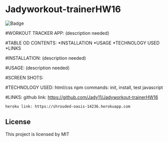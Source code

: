# Jadyworkout-trainerHW16

![Badge](https://img.shields.io/static/v1?label=License&message=MIT&color=9cf)


#WORKOUT TRACKER APP:
        (description needed)


#TABLE OD CONTENTS:
     *INSTALLATION
    *USAGE
    *TECHNOLOGY USED
    *LINKS

#INSTALLATION:
    (description needed)

#USAGE:
    (description needed)


#SCREEN SHOTS:




#TECHNOLOGY USED:
    html/css
    npm commands: init, install, test
    javascript


#LINKS:
    github link: https://github.com/Jady11/Jadyworkout-trainerHW16

    heroku link: https://shrouded-oasis-14236.herokuapp.com

## License 

This project is licensed by MIT